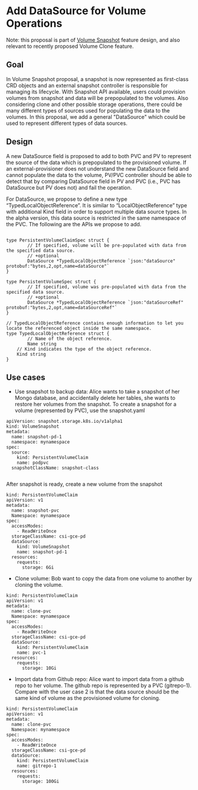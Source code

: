# Add DataSource for Volume Operations 

Note: this proposal is part of [Volume Snapshot](https://github.com/kubernetes/community/pull/2335) feature design, and also relevant to recently proposed Volume Clone feature. 

## Goal
In Volume Snapshot proposal, a snapshot is now represented as first-class CRD objects and an external snapshot controller is responsible for managing its lifecycle. With Snapshot API available, users could provision volumes from snapshot and data will be prepopulated to the volumes. Also considering clone and other possible storage operations, there could be many different types of sources used for populating the data to the volumes. In this proposal, we add a general "DataSource" which could be used to represent different types of data sources.

## Design
A new DataSource field is proposed to add to both PVC and PV to represent the source of the data which is prepopulated to the provisioned volume. If an external-provisioner does not understand the new DataSource field and cannot populate the data to the volume, PV/PVC controller should be able to detect that by comparing DataSource field in PV and PVC (i.e., PVC has DataSource but PV does not) and fail the operation. 

For DataSource, we propose to define a new type “TypedLocalObjectReference”. It is similar to “LocalObjectReference” type with additional Kind field in order to support multiple data source types. In the alpha version, this data source is restricted in the same namespace of the PVC. The following are the APIs we propose to add.

```

type PersistentVolumeClaimSpec struct {
        // If specified, volume will be pre-populated with data from the specified data source.
        // +optional
        DataSource *TypedLocalObjectReference `json:"dataSource" protobuf:"bytes,2,opt,name=dataSource"`
}

type PersistentVolumeSpec struct {
        // If specified, volume was pre-populated with data from the specified data source.
        // +optional
        DataSource *TypedLocalObjectReference `json:"dataSourceRef" protobuf:"bytes,2,opt,name=dataSourceRef"`
}

// TypedLocalObjectReference contains enough information to let you locate the referenced object inside the same namespace.
type TypedLocalObjectReference struct {
        // Name of the object reference.
        Name string
	// Kind indicates the type of the object reference.
	Kind string
}

```

## Use cases
* Use snapshot to backup data: Alice wants to take a snapshot of her Mongo database, and accidentally delete her tables, she wants to restore her volumes from the snapshot.
To create a snapshot for a volume (represented by PVC), use the snapshot.yaml

```
apiVersion: snapshot.storage.k8s.io/v1alpha1
kind: VolumeSnapshot
metadata:
  name: snapshot-pd-1
  namespace: mynamespace
spec:
  source:
    kind: PersistentVolumeClaim
    name: podpvc
  snapshotClassName: snapshot-class
 
 ```
 After snapshot is ready, create a new volume from the snapshot

```
kind: PersistentVolumeClaim
apiVersion: v1
metadata:
  name: snapshot-pvc
  Namespace: mynamespace
spec:
  accessModes:
    - ReadWriteOnce
  storageClassName: csi-gce-pd
  dataSource:
    kind: VolumeSnapshot
    name: snapshot-pd-1
  resources:
    requests:
      storage: 6Gi
```

* Clone volume: Bob want to copy the data from one volume to another by cloning the volume.

```
kind: PersistentVolumeClaim
apiVersion: v1
metadata:
  name: clone-pvc
  Namespace: mynamespace
spec:
  accessModes:
    - ReadWriteOnce
  storageClassName: csi-gce-pd
  dataSource:
    kind: PersistentVolumeClaim
    name: pvc-1
  resources:
    requests:
      storage: 10Gi  
```

* Import data from Github repo: Alice want to import data from a github repo to her volume. The github repo is represented by a PVC (gitrepo-1). Compare with the user case 2 is that the data source should be the same kind of volume as the provisioned volume for cloning.

```
kind: PersistentVolumeClaim
apiVersion: v1
metadata:
  name: clone-pvc
  Namespace: mynamespace
spec:
  accessModes:
    - ReadWriteOnce
  storageClassName: csi-gce-pd
  dataSource:
    kind: PersistentVolumeClaim
    name: gitrepo-1
  resources:
    requests:
      storage: 100Gi
```


 
 
